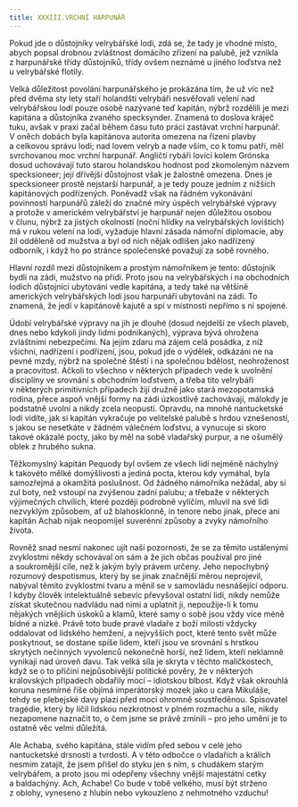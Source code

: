 ```yaml
---
title: XXXIII.VRCHNÍ HARPUNÁŘ
---
```


Pokud jde o důstojníky velrybářské lodi, zdá se, že tady je vhodné místo, abych popsal drobnou zvláštnost domácího zřízení na palubě, jež vznikla z harpunářské třídy důstojníků, třídy ovšem neznámé u jiného loďstva než u velrybářské flotily.

Velká důležitost povolání harpunářského je prokázána tím, že už víc než před dvěma sty lety staří holandští velrybáři nesvěřovali velení nad velrybářskou lodí pouze osobě nazývané teď kapitán, nýbrž rozdělili je mezi kapitána a důstojníka zvaného specksynder. Znamená to doslova kráječ tuku, avšak v praxi začal během času tuto práci zastávat vrchní harpunář. V oněch dobách byla kapitánova autorita omezena na řízení plavby a celkovou správu lodi; nad lovem velryb a nade vším, co k tomu patří, měl svrchovanou moc vrchní harpunář. Angličtí rybáři lovící kolem Grónska dosud uchovávají tuto starou holandskou hodnost pod zkomoleným názvem specksioneer; její dřívější důstojnost však je žalostně omezena. Dnes je specksioneer prostě nejstarší harpunář, a je tedy pouze jedním z nižších kapitánových podřízených. Poněvadž však na řádném vykonávání povinností harpunářů záleží do značné míry úspěch velrybářské výpravy a protože v americkém velrybářství je harpunář nejen důležitou osobou v člunu, nýbrž za jistých okolností (noční hlídky na velrybářských lovištích) má v rukou velení na lodi, vyžaduje hlavní zásada námořní diplomacie, aby žil odděleně od mužstva a byl od nich nějak odlišen jako nadřízený odborník, i když ho po stránce společenské považují za sobě rovného.

Hlavní rozdíl mezi důstojníkem a prostým námořníkem je tento: důstojník bydlí na zádi, mužstvo na přídi. Proto jsou na velrybářských i na obchodních lodích důstojníci ubytováni vedle kapitána, a tedy také na většině amerických velrybářských lodí jsou harpunáři ubytováni na zádi. To znamená, že jedí v kapitánově kajutě a spí v místnosti nepřímo s ní spojené.

Údobí velrybářské výpravy na jih je dlouhé (dosud nejdelší ze všech plaveb, dnes nebo kdykoli jindy lidmi podnikaných), výprava bývá ohrožena zvláštními nebezpečími. Na jejím zdaru má zájem celá posádka, z níž všichni, nadřízení i podřízení, jsou, pokud jde o výdělek, odkázáni ne na pevné mzdy, nýbrž na společné štěstí i na společnou bdělost, neohroženost a pracovitost. Ačkoli to všechno v některých případech vede k uvolnění disciplíny ve srovnání s obchodním loďstvem, a třeba tito velrybáři v některých primitivních případech žijí družně jako stará mezopotamská rodina, přece aspoň vnější formy na zádi úzkostlivě zachovávají, málokdy je podstatně uvolní a nikdy zcela neopustí. Opravdu, na mnohé nantucketské lodi vidíte, jak si kapitán vykračuje po velitelské palubě s hrdou vznešeností, s jakou se nesetkáte v žádném válečném loďstvu, a vynucuje si skoro takové okázalé pocty, jako by měl na sobě vladařský purpur, a ne ošumělý oblek z hrubého sukna.

Těžkomyslný kapitán Pequody byl ovšem ze všech lidí nejméně náchylný k takovéto mělké domýšlivosti a jediná pocta, kterou kdy vymáhal, byla samozřejmá a okamžitá poslušnost. Od žádného námořníka nežádal, aby si zul boty, než vstoupí na zvýšenou zadní palubu; a třebaže v některých výjimečných chvílích, které později podrobně vylíčím, mluvil na své lidi nezvyklým způsobem, ať už blahosklonně, in tenore nebo jinak, přece ani kapitán Achab nijak neopomíjel suverénní způsoby a zvyky námořního života.

Rovněž snad nesmí nakonec ujít naší pozornosti, že se za těmito ustálenými zvyklostmi někdy schovával on sám a že jich občas používal pro jiné a soukromější cíle, než k jakým byly právem určeny. Jeho nepochybný rozumový despotismus, který by se jinak značnější měrou neprojevil, nabýval těmito zvyklostmi tvaru a měnil se v samovládu nesnášející odporu. I kdyby člověk intelektuálně sebevíc převyšoval ostatní lidi, nikdy nemůže získat skutečnou nadvládu nad nimi a uplatnit ji, nepoužije-li k tomu nějakých vnějších úskoků a klamů, které samy o sobě jsou vždy více méně bídné a nízké. Právě toto bude pravé vladaře z boží milosti vždycky oddalovat od lidského hemžení, a nejvyšších poct, které tento svět může poskytnout, se dostane spíše lidem, kteří jsou ve srovnání s hrstkou skrytých nečinných vyvolenců nekonečně horší, než lidem, kteří neklamně vynikají nad úroveň davu. Tak velká síla je skryta v těchto maličkostech, když se o to přičiní nejpůsobivější politické pověry, že v některých královských případech obdařily mocí – idiotskou blbost. Když však okrouhlá koruna nesmírné říše objímá imperátorský mozek jako u cara Mikuláše, tehdy se plebejské davy plazí před mocí ohromně soustředěnou. Spisovatel tragédie, který by líčil lidskou nezkrotnost v plném rozmachu a síle, nikdy nezapomene naznačit to, o čem jsme se právě zmínili – pro jeho umění je to ostatně věc velmi důležitá.

Ale Achaba, svého kapitána, stále vidím před sebou v celé jeho nantucketské drsnosti a tvrdosti. A v této odbočce o vladařích a králích nesmím zatajit, že jsem přišel do styku jen s ním, s chudákem starým velrybářem, a proto jsou mi odepřeny všechny vnější majestátní cetky a baldachýny. Ach, Achabe! Co bude v tobě velkého, musí být strženo z oblohy, vyneseno z hlubin nebo vykouzleno z nehmotného vzduchu!
